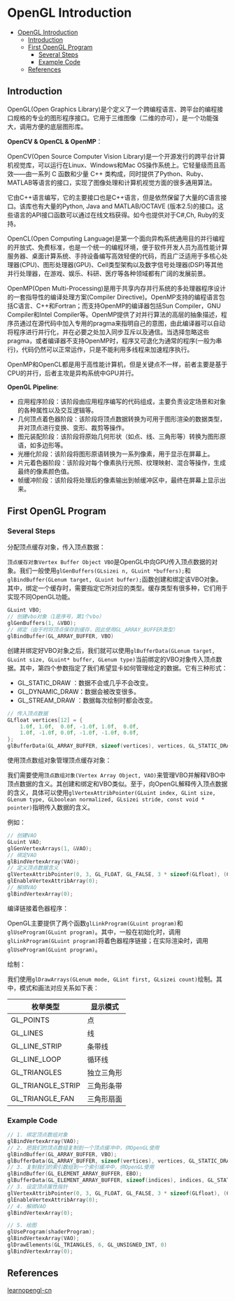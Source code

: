 # OpenGL Introduction

- [OpenGL Introduction](#opengl-introduction)
  - [Introduction](#introduction)
  - [First OpenGL Program](#first-opengl-program)
    - [Several Steps](#several-steps)
    - [Example Code](#example-code)
  - [References](#references)

## Introduction

OpenGL(Open Graphics Library)是个定义了一个跨编程语言、跨平台的编程接口规格的专业的图形程序接口。它用于三维图像（二维的亦可），是一个功能强大，调用方便的底层图形库。

**OpenCV & OpenCL & OpenMP**：

OpenCV(Open Source Computer Vision Library)是一个开源发行的跨平台计算机视觉库，可以运行在Linux、Windows和Mac OS操作系统上。它轻量级而且高效——由一系列 C 函数和少量 C++ 类构成，同时提供了Python、Ruby、MATLAB等语言的接口，实现了图像处理和计算机视觉方面的很多通用算法。

它由C++语言编写，它的主要接口也是C++语言，但是依然保留了大量的C语言接口。该库也有大量的Python, Java and MATLAB/OCTAVE (版本2.5)的接口。这些语言的API接口函数可以通过在线文档获得。如今也提供对于C#,Ch, Ruby的支持。

OpenCL(Open Computing Language)是第一个面向异构系统通用目的并行编程的开放式、免费标准，也是一个统一的编程环境，便于软件开发人员为高性能计算服务器、桌面计算系统、手持设备编写高效轻便的代码，而且广泛适用于多核心处理器(CPU)、图形处理器(GPU)、Cell类型架构以及数字信号处理器(DSP)等其他并行处理器，在游戏、娱乐、科研、医疗等各种领域都有广阔的发展前景。

OpenMP(Open Multi-Processing)是用于共享内存并行系统的多处理器程序设计的一套指导性的编译处理方案(Compiler Directive)。OpenMP支持的编程语言包括C语言、C++和Fortran；而支持OpenMP的编译器包括Sun Compiler，GNU Compiler和Intel Compiler等。OpenMP提供了对并行算法的高层的抽象描述，程序员通过在源代码中加入专用的pragma来指明自己的意图，由此编译器可以自动将程序进行并行化，并在必要之处加入同步互斥以及通信。当选择忽略这些pragma，或者编译器不支持OpenMP时，程序又可退化为通常的程序(一般为串行)，代码仍然可以正常运作，只是不能利用多线程来加速程序执行。

OpenMP和OpenCL都是用于高性能计算机，但是关键点不一样，前者主要是基于CPU的并行，后者主攻是异构系统中GPU并行。

**OpenGL Pipeline**:

- 应用程序阶段：该阶段由应用程序编写的代码组成，主要负责设定场景和对象的各种属性以及交互逻辑等。
- 几何顶点着色器阶段：该阶段将顶点数据转换为可用于图形渲染的数据类型，并对顶点进行变换、变形、裁剪等操作。
- 图元装配阶段：该阶段将原始几何形状（如点、线、三角形等）转换为图形原语，如多边形等。
- 光栅化阶段：该阶段将图形原语转换为一系列像素，用于显示在屏幕上。
- 片元着色器阶段：该阶段对每个像素执行光照、纹理映射、混合等操作，生成最终的像素颜色值。
- 帧缓冲阶段：该阶段将处理后的像素输出到帧缓冲区中，最终在屏幕上显示出来。

## First OpenGL Program

### Several Steps

分配顶点缓存对象，传入顶点数据：

`顶点缓存对象Vertex Buffer Object VBO`是OpenGL中向GPU传入顶点数据的对象。我们一般使用`glGenBuffers(GLsizei n, GLuint *buffers);`和`glBindBuffer(GLenum target, GLuint buffer);`函数创建和绑定该VBO对象。其中，绑定一个缓存时，需要指定它所对应的类型。缓存类型有很多种，它们用于实现不同OpenGL功能。

``` c++
GLuint VBO;
// 创建vbo对象（1是序号，第1个vbo）
glGenBuffers(1, &VBO);  
// 绑定（由于时将顶点保存到缓存，因此使用GL_ARRAY_BUFFER类型）
glBindBuffer(GL_ARRAY_BUFFER, VBO)
```

创建并绑定好VBO对象之后，我们就可以使用`glBufferData(GLenum target, GLuint size, GLuint* buffer, GLenum type)`当前绑定的VBO对象传入顶点数据。其中，第四个参数指定了我们希望显卡如何管理给定的数据。它有三种形式：

- GL_STATIC_DRAW ：数据不会或几乎不会改变。
- GL_DYNAMIC_DRAW：数据会被改变很多。
- GL_STREAM_DRAW ：数据每次绘制时都会改变。

``` c++
// 传入顶点数据
GLfloat vertices[12] = {
    1.0f, 1.0f,  0.0f, -1.0f, 1.0f,  0.0f,
    1.0f, -1.0f, 0.0f, -1.0f, -1.0f, 0.0f,
};
glBufferData(GL_ARRAY_BUFFER, sizeof(vertices), vertices, GL_STATIC_DRAW);
```

使用顶点数组对象管理顶点缓存对象：

我们需要使用`顶点数组对象(Vertex Array Object, VAO)`来管理VBO并解释VBO中顶点数据的含义。其创建和绑定和VBO类似。至于，向OpenGL解释传入顶点数据的含义，具体可以使用`glVertexAttribPointer(GLuint index, GLint size, GLenum type, GLboolean normalized, GLsizei stride, const void * pointer)`指明传入数据的含义。

例如：

``` c++
// 创建VAO
GLuint VAO;
glGenVertexArrays(1, &VAO);  
// 绑定VAO
glBindVertexArray(VAO);
// 定义顶点数据含义
glVertexAttribPointer(0, 3, GL_FLOAT, GL_FALSE, 3 * sizeof(GLfloat), (GLvoid*)0);
glEnableVertexAttribArray(0);
// 解绑VAO
glBindVertexArray(0);
```

编译链接着色器程序：

OpenGL主要提供了两个函数`glLinkProgram(GLuint program)`和`glUseProgram(GLuint program)`。其中，一般在初始化时，调用`glLinkProgram(GLuint program)`将着色器程序链接；在实际渲染时，调用`glUseProgram(GLuint program)`。

绘制：

我们使用`glDrawArrays(GLenum mode, GLint first, GLsizei count)`绘制。其中，模式和画法对应关系如下表：

|  枚举类型  | 显示模式 |
| --------- | -------- |
| GL_POINTS | 点 |
| GL_LINES  | 线 |
| GL_LINE_STRIP | 条带线 |
| GL_LINE_LOOP | 循环线 |
| GL_TRIANGLES | 独立三角形|
| GL_TRIANGLE_STRIP | 三角形条带 |
| GL_TRIANGLE_FAN | 三角形扇面 |

### Example Code

``` c++
// 1. 绑定顶点数组对象
glBindVertexArray(VAO);
// 2. 把我们的顶点数组复制到一个顶点缓冲中，供OpenGL使用
glBindBuffer(GL_ARRAY_BUFFER, VBO);
glBufferData(GL_ARRAY_BUFFER, sizeof(vertices), vertices, GL_STATIC_DRAW);
// 3. 复制我们的索引数组到一个索引缓冲中，供OpenGL使用
glBindBuffer(GL_ELEMENT_ARRAY_BUFFER, EBO);
glBufferData(GL_ELEMENT_ARRAY_BUFFER, sizeof(indices), indices, GL_STATIC_DRAW);
// 3. 设定顶点属性指针
glVertexAttribPointer(0, 3, GL_FLOAT, GL_FALSE, 3 * sizeof(GLfloat), (GLvoid*)0);
glEnableVertexAttribArray(0);
// 4. 解绑VAO
glBindVertexArray(0);

// 5. 绘图
glUseProgram(shaderProgram);
glBindVertexArray(VAO);
glDrawElements(GL_TRIANGLES, 6, GL_UNSIGNED_INT, 0)
glBindVertexArray(0);
```

## References

[learnopengl-cn](https://learnopengl-cn.readthedocs.io/zh/latest/01%20Getting%20started/04%20Hello%20Triangle/)
